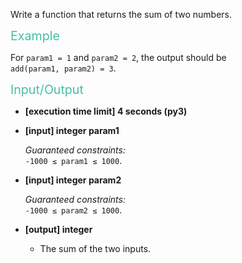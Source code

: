 <div class="markdown"><p>Write a function that returns the sum of two numbers.</p>
<p><span style="color:#44BFA3;font-size:1.4em;">Example</span></p>
<p>For <code>param1 = 1</code> and <code>param2 = 2</code>, the output should be<br>
<code>add(param1, param2) = 3</code>.</p>
<p><span style="color:#44BFA3;font-size:1.4em;">Input/Output</span></p>
<ul>
<li>
<p><strong>[execution time limit] 4 seconds (py3)</strong></p>
</li>
<li>
<p><strong>[input] integer param1</strong></p>
<p><em>Guaranteed constraints:</em><br>
<code>-1000 ≤ param1 ≤ 1000</code>.</p>
</li>
<li>
<p><strong>[input] integer param2</strong></p>
<p><em>Guaranteed constraints:</em><br>
<code>-1000 ≤ param2 ≤ 1000</code>.</p>
</li>
<li>
<p><strong>[output] integer</strong></p>
<ul>
<li>The sum of the two inputs.</li>
</div>